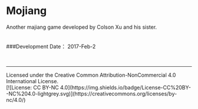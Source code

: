 # Mojiang
Another majiang game developed by Colson Xu and his sister.
</br>
</br>
</br>
###Development Date：
2017-Feb-2

</br>
<hr/>
Licensed under the Creative Common Attribution-NonCommercial 4.0 International License.
</br>
[![License: CC BY-NC 4.0](https://img.shields.io/badge/License-CC%20BY--NC%204.0-lightgrey.svg)](https://creativecommons.org/licenses/by-nc/4.0/)
